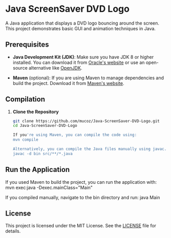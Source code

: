 # Java ScreenSaver DVD Logo

A Java application that displays a DVD logo bouncing around the screen. This project demonstrates basic GUI and animation techniques in Java.

## Prerequisites

- **Java Development Kit (JDK)**: Make sure you have JDK 8 or higher installed. You can download it from [Oracle's website](https://www.oracle.com/java/technologies/javase-jdk11-downloads.html) or use an open-source alternative like [OpenJDK](https://openjdk.java.net/).

- **Maven** (optional): If you are using Maven to manage dependencies and build the project. Download it from [Maven's website](https://maven.apache.org/download.cgi).

## Compilation

1. **Clone the Repository**

   ```sh
   git clone https://github.com/mucoz/Java-ScreenSaver-DVD-Logo.git
   cd Java-ScreenSaver-DVD-Logo

   If you're using Maven, you can compile the code using:
   mvn compile

   Alternatively, you can compile the Java files manually using javac. Navigate to the directory containing your .java files and run:
   javac -d bin src/**/*.java


## Run the Application
If you used Maven to build the project, you can run the application with:
    mvn exec:java -Dexec.mainClass="Main"
    
If you compiled manually, navigate to the bin directory and run:
    java Main


## License

This project is licensed under the MIT License. See the [LICENSE](LICENSE) file for details.


